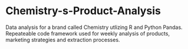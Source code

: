 # Chemistry-s-Product-Analysis
Data analysis for a brand called Chemistry utlizing R and Python Pandas. Repeateable code framework used for weekly analysis of products, marketing strategies and extraction processes. 
